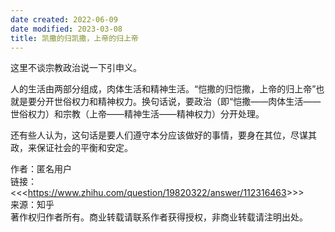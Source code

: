 ```yaml
---
date created: 2022-06-09
date modified: 2023-03-08
title: 凯撒的归凯撒，上帝的归上帝
---
```


这里不谈宗教政治说一下引申义。

人的生活由两部分组成，肉体生活和精神生活。“恺撒的归恺撒，上帝的归上帝”也就是要分开世俗权力和精神权力。换句话说，要政治（即“恺撒——肉体生活——世俗权力）和宗教（上帝——精神生活——精神权力）分开处理。

还有些人认为，这句话是要人们遵守本分应该做好的事情，要身在其位，尽谋其政，来保证社会的平衡和安定。

作者：匿名用户  
链接：<<<<https://www.zhihu.com/question/19820322/answer/112316463>>>>  
来源：知乎  
著作权归作者所有。商业转载请联系作者获得授权，非商业转载请注明出处。
